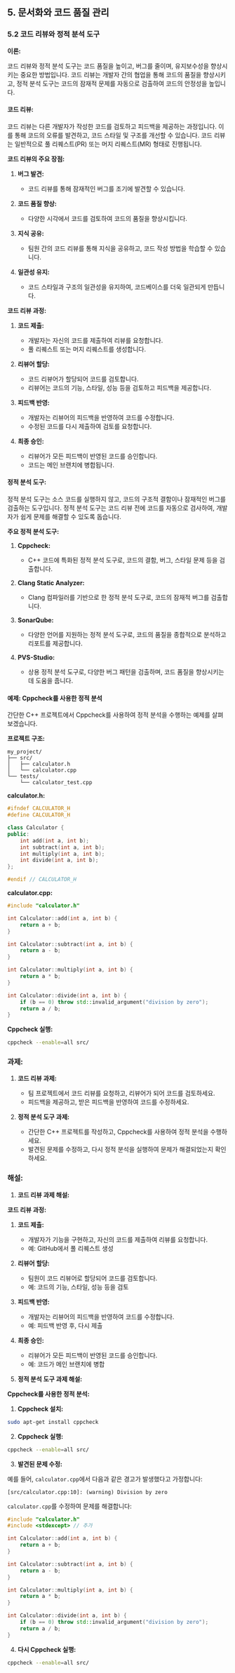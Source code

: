 ## 5. 문서화와 코드 품질 관리

### 5.2 코드 리뷰와 정적 분석 도구

**이론:**

코드 리뷰와 정적 분석 도구는 코드 품질을 높이고, 버그를 줄이며, 유지보수성을 향상시키는 중요한 방법입니다. 코드 리뷰는 개발자 간의 협업을 통해 코드의 품질을 향상시키고, 정적 분석 도구는 코드의 잠재적 문제를 자동으로 검출하여 코드의 안정성을 높입니다.

#### **코드 리뷰:**

코드 리뷰는 다른 개발자가 작성한 코드를 검토하고 피드백을 제공하는 과정입니다. 이를 통해 코드의 오류를 발견하고, 코드 스타일 및 구조를 개선할 수 있습니다. 코드 리뷰는 일반적으로 풀 리퀘스트(PR) 또는 머지 리퀘스트(MR) 형태로 진행됩니다.

**코드 리뷰의 주요 장점:**

1. **버그 발견:**
   - 코드 리뷰를 통해 잠재적인 버그를 조기에 발견할 수 있습니다.

2. **코드 품질 향상:**
   - 다양한 시각에서 코드를 검토하여 코드의 품질을 향상시킵니다.

3. **지식 공유:**
   - 팀원 간의 코드 리뷰를 통해 지식을 공유하고, 코드 작성 방법을 학습할 수 있습니다.

4. **일관성 유지:**
   - 코드 스타일과 구조의 일관성을 유지하여, 코드베이스를 더욱 일관되게 만듭니다.

**코드 리뷰 과정:**

1. **코드 제출:**
   - 개발자는 자신의 코드를 제출하여 리뷰를 요청합니다.
   - 풀 리퀘스트 또는 머지 리퀘스트를 생성합니다.

2. **리뷰어 할당:**
   - 코드 리뷰어가 할당되어 코드를 검토합니다.
   - 리뷰어는 코드의 기능, 스타일, 성능 등을 검토하고 피드백을 제공합니다.

3. **피드백 반영:**
   - 개발자는 리뷰어의 피드백을 반영하여 코드를 수정합니다.
   - 수정된 코드를 다시 제출하여 검토를 요청합니다.

4. **최종 승인:**
   - 리뷰어가 모든 피드백이 반영된 코드를 승인합니다.
   - 코드는 메인 브랜치에 병합됩니다.

#### **정적 분석 도구:**

정적 분석 도구는 소스 코드를 실행하지 않고, 코드의 구조적 결함이나 잠재적인 버그를 검출하는 도구입니다. 정적 분석 도구는 코드 리뷰 전에 코드를 자동으로 검사하여, 개발자가 쉽게 문제를 해결할 수 있도록 돕습니다.

**주요 정적 분석 도구:**

1. **Cppcheck:**
   - C++ 코드에 특화된 정적 분석 도구로, 코드의 결함, 버그, 스타일 문제 등을 검출합니다.

2. **Clang Static Analyzer:**
   - Clang 컴파일러를 기반으로 한 정적 분석 도구로, 코드의 잠재적 버그를 검출합니다.

3. **SonarQube:**
   - 다양한 언어를 지원하는 정적 분석 도구로, 코드의 품질을 종합적으로 분석하고 리포트를 제공합니다.

4. **PVS-Studio:**
   - 상용 정적 분석 도구로, 다양한 버그 패턴을 검출하며, 코드 품질을 향상시키는 데 도움을 줍니다.

#### **예제: Cppcheck를 사용한 정적 분석**

간단한 C++ 프로젝트에서 Cppcheck를 사용하여 정적 분석을 수행하는 예제를 살펴보겠습니다.

**프로젝트 구조:**

```
my_project/
├── src/
│   ├── calculator.h
│   └── calculator.cpp
└── tests/
    └── calculator_test.cpp
```

**calculator.h:**

```cpp
#ifndef CALCULATOR_H
#define CALCULATOR_H

class Calculator {
public:
    int add(int a, int b);
    int subtract(int a, int b);
    int multiply(int a, int b);
    int divide(int a, int b);
};

#endif // CALCULATOR_H
```

**calculator.cpp:**

```cpp
#include "calculator.h"

int Calculator::add(int a, int b) {
    return a + b;
}

int Calculator::subtract(int a, int b) {
    return a - b;
}

int Calculator::multiply(int a, int b) {
    return a * b;
}

int Calculator::divide(int a, int b) {
    if (b == 0) throw std::invalid_argument("division by zero");
    return a / b;
}
```

**Cppcheck 실행:**

```sh
cppcheck --enable=all src/
```

### 과제:

1. **코드 리뷰 과제:**
   - 팀 프로젝트에서 코드 리뷰를 요청하고, 리뷰어가 되어 코드를 검토하세요.
   - 피드백을 제공하고, 받은 피드백을 반영하여 코드를 수정하세요.

2. **정적 분석 도구 과제:**
   - 간단한 C++ 프로젝트를 작성하고, Cppcheck를 사용하여 정적 분석을 수행하세요.
   - 발견된 문제를 수정하고, 다시 정적 분석을 실행하여 문제가 해결되었는지 확인하세요.

### 해설:

1. **코드 리뷰 과제 해설:**

**코드 리뷰 과정:**

1. **코드 제출:**
   - 개발자가 기능을 구현하고, 자신의 코드를 제출하여 리뷰를 요청합니다.
   - 예: GitHub에서 풀 리퀘스트 생성

2. **리뷰어 할당:**
   - 팀원이 코드 리뷰어로 할당되어 코드를 검토합니다.
   - 예: 코드의 기능, 스타일, 성능 등을 검토

3. **피드백 반영:**
   - 개발자는 리뷰어의 피드백을 반영하여 코드를 수정합니다.
   - 예: 피드백 반영 후, 다시 제출

4. **최종 승인:**
   - 리뷰어가 모든 피드백이 반영된 코드를 승인합니다.
   - 예: 코드가 메인 브랜치에 병합

2. **정적 분석 도구 과제 해설:**

**Cppcheck를 사용한 정적 분석:**

1. **Cppcheck 설치:**

```sh
sudo apt-get install cppcheck
```

2. **Cppcheck 실행:**

```sh
cppcheck --enable=all src/
```

3. **발견된 문제 수정:**

예를 들어, `calculator.cpp`에서 다음과 같은 경고가 발생했다고 가정합니다:

```plaintext
[src/calculator.cpp:10]: (warning) Division by zero
```

`calculator.cpp`를 수정하여 문제를 해결합니다:

```cpp
#include "calculator.h"
#include <stdexcept> // 추가

int Calculator::add(int a, int b) {
    return a + b;
}

int Calculator::subtract(int a, int b) {
    return a - b;
}

int Calculator::multiply(int a, int b) {
    return a * b;
}

int Calculator::divide(int a, int b) {
    if (b == 0) throw std::invalid_argument("division by zero");
    return a / b;
}
```

4. **다시 Cppcheck 실행:**

```sh
cppcheck --enable=all src/
```

